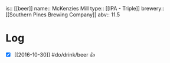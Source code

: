 is:: [[beer]]
name:: McKenzies Mill
type:: [[IPA - Triple]]
brewery:: [[Southern Pines Brewing Company]]
abv:: 11.5

# Log
- [x] [[2016-10-30]] #do/drink/beer 👍
